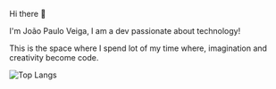 Hi there 👋

I'm João Paulo Veiga, I am a dev passionate about technology!

This is the space where I spend lot of my time where, imagination and creativity become code.

![Top Langs](https://github-readme-stats.vercel.app/api/top-langs/?username=joao57&theme=tokyonight)

